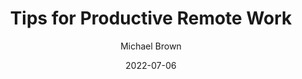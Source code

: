 ---
layout: "../../../layouts/BlogPostLayout.astro"
title: "Tips for Productive Remote Work"
date: 2022-07-06
description: "Maximize your productivity while working remotely."
author: "Michael Brown"
image:
  url: "https://picsum.photos/id/957/300/200.jpg"
  alt: "Remote Work image"
category: ["career", "lifestyle"]
tags: []
---